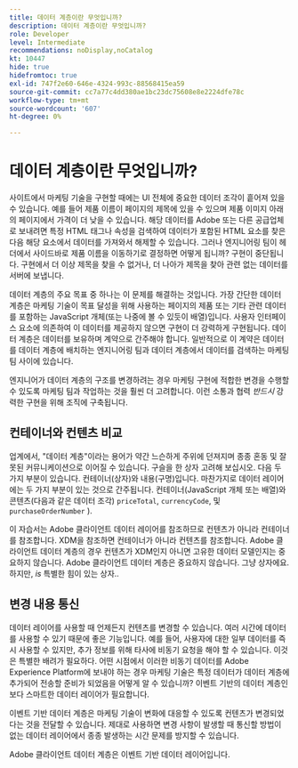 ```yaml
---
title: 데이터 계층이란 무엇입니까?
description: 데이터 계층이란 무엇입니까?
role: Developer
level: Intermediate
recommendations: noDisplay,noCatalog
kt: 10447
hide: true
hidefromtoc: true
exl-id: 747f2e60-646e-4324-993c-88568415ea59
source-git-commit: cc7a77c4dd380ae1bc23dc75608e8e2224dfe78c
workflow-type: tm+mt
source-wordcount: '607'
ht-degree: 0%

---
```


# 데이터 계층이란 무엇입니까?

사이트에서 마케팅 기술을 구현할 때에는 UI 전체에 중요한 데이터 조각이 흩어져 있을 수 있습니다. 예를 들어 제품 이름이 페이지의 제목에 있을 수 있으며 제품 이미지 아래의 페이지에서 가격이 더 낮을 수 있습니다. 해당 데이터를 Adobe 또는 다른 공급업체로 보내려면 특정 HTML 태그나 속성을 검색하여 데이터가 포함된 HTML 요소를 찾은 다음 해당 요소에서 데이터를 가져와서 해제할 수 있습니다. 그러나 엔지니어링 팀이 헤더에서 사이드바로 제품 이름을 이동하기로 결정하면 어떻게 됩니까? 구현이 중단됩니다. 구현에서 더 이상 제목을 찾을 수 없거나, 더 나아가 제목을 찾아 관련 없는 데이터를 서버에 보냅니다.

데이터 계층의 주요 목표 중 하나는 이 문제를 해결하는 것입니다. 가장 간단한 데이터 계층은 마케팅 기술이 목표 달성을 위해 사용하는 페이지의 제품 또는 기타 관련 데이터를 포함하는 JavaScript 개체(또는 나중에 볼 수 있듯이 배열)입니다. 사용자 인터페이스 요소에 의존하여 이 데이터를 제공하지 않으면 구현이 더 강력하게 구현됩니다. 데이터 계층은 데이터를 보유하며 계약으로 간주해야 합니다. 일반적으로 이 계약은 데이터를 데이터 계층에 배치하는 엔지니어링 팀과 데이터 계층에서 데이터를 검색하는 마케팅 팀 사이에 있습니다.

엔지니어가 데이터 계층의 구조를 변경하려는 경우 마케팅 구현에 적합한 변경을 수행할 수 있도록 마케팅 팀과 작업하는 것을 훨씬 더 고려합니다. 이런 소통과 협력 _반드시_ 강력한 구현을 위해 조직에 구축됩니다.

## 컨테이너와 컨텐츠 비교

업계에서, &quot;데이터 계층&quot;이라는 용어가 약간 느슨하게 주위에 던져지며 종종 혼동 및 잘못된 커뮤니케이션으로 이어질 수 있습니다. 구슬을 한 상자 고려해 보십시오. 다음 두 가지 부분이 있습니다. 컨테이너(상자)와 내용(구명)입니다. 마찬가지로 데이터 레이어에는 두 가지 부분이 있는 것으로 간주됩니다. 컨테이너(JavaScript 개체 또는 배열)와 콘텐츠(다음과 같은 데이터 조각) `priceTotal`, `currencyCode`, 및 `purchaseOrderNumber` ).

이 자습서는 Adobe 클라이언트 데이터 레이어를 참조하므로 컨텐츠가 아니라 컨테이너를 참조합니다. XDM을 참조하면 컨테이너가 아니라 컨텐츠를 참조합니다. Adobe 클라이언트 데이터 계층의 경우 컨텐츠가 XDM인지 아니면 고유한 데이터 모델인지는 중요하지 않습니다. Adobe 클라이언트 데이터 계층은 중요하지 않습니다. 그냥 상자에요. 하지만, _is_ 특별한 힘이 있는 상자..

## 변경 내용 통신

데이터 레이어를 사용할 때 언제든지 컨텐츠를 변경할 수 있습니다. 여러 시간에 데이터를 사용할 수 있기 때문에 좋은 기능입니다. 예를 들어, 사용자에 대한 일부 데이터를 즉시 사용할 수 있지만, 추가 정보를 위해 타사에 비동기 요청을 해야 할 수 있습니다. 이것은 특별한 배려가 필요하다. 어떤 시점에서 이러한 비동기 데이터를 Adobe Experience Platform에 보내야 하는 경우 마케팅 기술은 특정 데이터가 데이터 계층에 추가되어 전송할 준비가 되었음을 어떻게 알 수 있습니까? 이벤트 기반의 데이터 계층인 보다 스마트한 데이터 레이어가 필요합니다.

이벤트 기반 데이터 계층은 마케팅 기술이 변화에 대응할 수 있도록 컨텐츠가 변경되었다는 것을 전달할 수 있습니다. 제대로 사용하면 변경 사항이 발생할 때 통신할 방법이 없는 데이터 레이어에서 종종 발생하는 시간 문제를 방지할 수 있습니다.

Adobe 클라이언트 데이터 계층은 이벤트 기반 데이터 레이어입니다.
